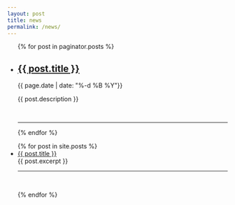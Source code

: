 ```yaml
---
layout: post
title: news
permalink: /news/
---
```


<ul class="post-list">
    {% for post in paginator.posts %}
      <li>
        <h2><a class="post-title" href="{{ post.url | prepend: site.baseurl }}">{{ post.title }}</a></h2>
        <p class="post-meta">{{ page.date | date: "%-d %B %Y"}}</p>
        <p>{{ post.description }}</p>
        <br/>
        <hr/>
      </li>
    {% endfor %}
</ul>


<ul>
  {% for post in site.posts %}
    <li>
      <a class="post-title" href="{{ post.url }}">{{ post.title }}</a>
      <br />
      {{ post.excerpt }}
    </li>
        <hr />
        <p>&nbsp;</p>
  {% endfor %}

</ul>
